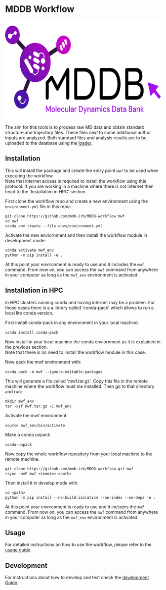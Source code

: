 # MDDB Workflow

<div align="center">
    <img src="https://github.com/mmb-irb/MDDB-workflow/blob/release/model_workflow/resources/mddb.png?raw=true" width="640" height="320">
</div>

The aim for this tools is to process raw MD data and obtain standard structure and trajectory files.
These files next to some additional author inputs are analyzed.
Both standard files and analysis results are to be uploaded to the database using the [loader](https://github.com/mmb-irb/MDDB-loader).

## Installation

This will install the package and create the entry point `mwf` to be used when executing the workflow.<br />
Note that internet access is required to install the workflow using this protocol. If you are working in a machine where there is not internet then head to the 'Installation in HPC' section.

First clone the workflow repo and create a new environment using the `environment.yml` file in this repo:

``` shell
git clone https://github.com/mmb-irb/MDDB-workflow mwf
cd mwf
conda env create --file envs/environment.yml
```

Activate the new enviornment and then install the workflow module in development mode:

``` shell
conda activate mwf_env
python -m pip install -e .
```

At this point your environment is ready to use and it includes the `mwf` command. From now on, you can access the `mwf` command from anywhere in your computer as long as the `mwf_env` environment is activated.


## Installation in HPC

In HPC clusters running conda and having internet may be a problem.
For those cases there is a a library called 'conda-pack' which allows to run a local lite conda version.

First install conda-pack in any environment in your local machine:

`conda install conda-pack`

Now install in your local machine the conda enviornment as it is explained in the previous section.<br />
Note that there is no need to install the workflow module in this case.

Now pack the mwf environment with:

`conda pack -n mwf --ignore-editable-packages`

This will generate a file called 'mwf.tar.gz'. Copy this file in the remote machine where the workflow must me installed. Then go to that directory and run:

``` shell
mkdir mwf_env
tar -xzf mwf.tar.gz -C mwf_env
``` 

Activate the mwf environment:

`source mwf_env/bin/activate`

Make a conda unpack

`conda-unpack`

Now copy the whole workflow repository from your local machine to the remote machine.

``` shell
git clone https://github.com/mmb-irb/MDDB-workflow.git mwf
rsync -avP mwf <remote>:<path>
```

Then install it in develop mode with:

``` shell
cd <path>
python -m pip install --no-build-isolation --no-index --no-deps -e .
```

At this point your environment is ready to use and it includes the `mwf` command. From now on, you can access the `mwf` command from anywhere in your computer as long as the `mwf_env` environment is activated.


## Usage

For detailed instructions on how to use the workflow, please refer to the [usage guide](./USAGE.md).

## Development

For instructions about how to develop and test check the [development Guide](./DEVELOPMENT.md).